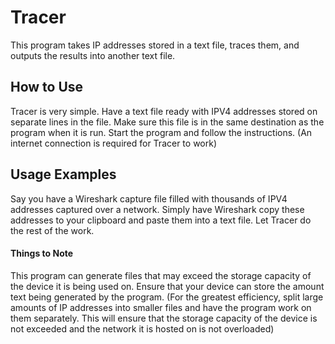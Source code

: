 # Tracer
This program takes IP addresses stored in a text file, traces them, and outputs the results into another text file.
## How to Use
Tracer is very simple. Have a text file ready with IPV4 addresses stored on separate lines in the file. Make sure this file is in the same destination as the program when it is run. Start the program and follow the instructions.
(An internet connection is required for Tracer to work)
## Usage Examples
Say you have a Wireshark capture file filled with thousands of IPV4 addresses captured over a network. Simply have Wireshark copy these addresses to your clipboard and paste them into a text file. Let Tracer do the rest of the work.
#### Things to Note
This program can generate files that may exceed the storage capacity of the device it is being used on. Ensure that your device can store the amount text being generated by the program.
(For the greatest efficiency, split large amounts of IP addresses into smaller files and have the program work on them separately. This will ensure that the storage capacity of the device is not exceeded and the network it is hosted on is not overloaded)
